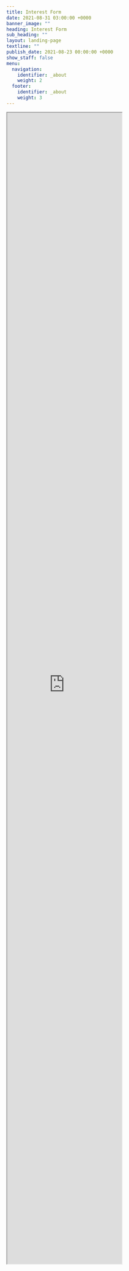 ```yaml
---
title: Interest Form
date: 2021-08-31 03:00:00 +0000
banner_image: ""
heading: Interest Form
sub_heading: ""
layout: landing-page
textline: ""
publish_date: 2021-08-23 00:00:00 +0000
show_staff: false
menu:
  navigation:
    identifier: _about
    weight: 2
  footer:
    identifier: _about
    weight: 3
---
```


<iframe src="https://docs.google.com/forms/d/e/1FAIpQLSfhELOk5trfKJTqR_W2K2vHwdGsAD7cc-BQhjgKOgY3wv4FMg/viewform" title="Google Form, Cal ITE x Transpo Interest Form" class="w-full border-none" style="height:3000px;">
  Your browser is blocking this form... <a href="https://docs.google.com/forms/d/e/1FAIpQLSfhELOk5trfKJTqR_W2K2vHwdGsAD7cc-BQhjgKOgY3wv4FMg/viewform">Fill out the interest form here ></a>
</iframe>

